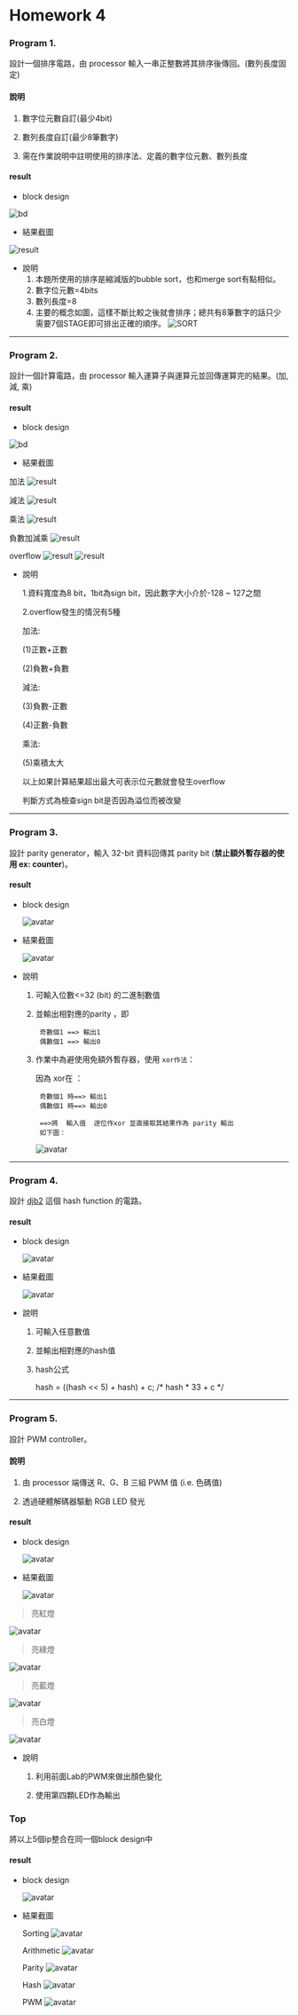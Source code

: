 Homework 4
====

### Program 1.

設計一個排序電路，由 processor 輸入一串正整數將其排序後傳回。(數列長度固定)

#### 說明

1. 數字位元數自訂(最少4bit)

2. 數列長度自訂(最少8筆數字)

3. 需在作業說明中註明使用的排序法、定義的數字位元數、數列長度

#### result
* block design

![bd](Problem1/image/bd.PNG)

* 結果截圖

![result](Problem1/image/terminal.PNG)

* 說明
  1. 本題所使用的排序是縮減版的bubble sort，也和merge sort有點相似。
  2. 數字位元數=4bits
  3. 數列長度=8
  4. 主要的概念如圖，這樣不斷比較之後就會排序；總共有8筆數字的話只少需要7個STAGE即可排出正確的順序。
![SORT](Problem1/image/sort.jpg)

<HR>
  
### Program 2.

設計一個計算電路，由 processor 輸入運算子與運算元並回傳運算完的結果。(加, 減, 乘)

#### result
* block design

![bd](Problem2/image/block.PNG)

* 結果截圖

加法
![result](Problem2/image/add.PNG)

減法
![result](Problem2/image/sub.PNG)

乘法
![result](Problem2/image/mul.PNG)

負數加減乘
![result](Problem2/image/neg.PNG)

overflow
![result](Problem2/image/overflow1.PNG)
![result](Problem2/image/overflow2.PNG)


* 說明

  1.資料寬度為8 bit，1bit為sign bit，因此數字大小介於-128 ~ 127之間
  
  2.overflow發生的情況有5種
  
    加法:
    
    (1)正數+正數
    
    (2)負數+負數
    
    減法:
    
    (3)負數-正數
    
    (4)正數-負數
    
    乘法:
    
    (5)乘積太大
    

    以上如果計算結果超出最大可表示位元數就會發生overflow
    
    判斷方式為檢查sign bit是否因為溢位而被改變


<HR>
  
### Program 3.

設計 parity generator，輸入 32-bit 資料回傳其 parity bit (**禁止額外暫存器的使用 ex: counter**)。
#### result
* block design

  ![avatar](Problem3/image/bd.PNG)

* 結果截圖

  ![avatar](Problem3/image/prog3.PNG)

* 說明
  1. 可輸入位數<=32 (bit) 的二進制數值
  
  2. 並輸出相對應的parity ，即 
  
          奇數個1 ==> 輸出1  
          偶數個1 ==> 輸出0                             

  3. 作業中為避使用免額外暫存器，使用 `xor作法`：  
  
      因為 xor在 ：
      
          奇數個1 時==> 輸出1      
          偶數個1 時==> 輸出0
          
          ==>將  輸入值  逐位作xor 並直接取其結果作為 parity 輸出
          如下圖：
        ![avatar](Problem3/image/p3.PNG)
<HR>
  
### Program 4.

設計 [djb2](http://www.cse.yorku.ca/~oz/hash.html) 這個 hash function 的電路。
#### result
* block design

  ![avatar](Problem4/image/bd.PNG)

* 結果截圖

  ![avatar](Problem4/image/P4_result.PNG)

* 說明
  1. 可輸入任意數值
  
  2. 並輸出相對應的hash值                           

  3. hash公式 
  
      hash = ((hash << 5) + hash) + c;  /* hash * 33 + c */
<HR>
  
### Program 5.

設計 PWM controller。

#### 說明

1. 由 processor 端傳送 R、G、B 三組 PWM 值 (i.e. 色碼值)

2. 透過硬體解碼器驅動 RGB LED 發光

#### result
* block design

  ![avatar](Problem5/image/bd.PNG)

* 結果截圖

  ![avatar](Problem5/image/terminal.PNG)
  
> 亮紅燈

  ![avatar](Problem5/image/red.jpg)

> 亮綠燈

  ![avatar](Problem5/image/green.jpg)

> 亮藍燈

  ![avatar](Problem5/image/blue.jpg)

> 亮白燈

  ![avatar](Problem5/image/white.jpg)

* 說明
  1. 利用前面Lab的PWM來做出顏色變化
  
  2. 使用第四顆LED作為輸出


### Top

將以上5個ip整合在同一個block design中

#### result
* block design

  ![avatar](Top/image/block.PNG)

* 結果截圖
  
  Sorting
  ![avatar](Top/image/sort.PNG)
  
  Arithmetic
  ![avatar](Top/image/alu.PNG)
  
  Parity
  ![avatar](Top/image/parity.PNG)
  
  Hash
  ![avatar](Top/image/hash.PNG)
  
  PWM
  ![avatar](Top/image/pwm.PNG)
